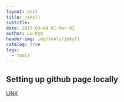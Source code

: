 ```yaml
---
layout: post
title: jekyll
subtitle: 
date: 2017-03-04 01-Mar-02
author: Lu-Kye
header-img: img/tools/jekyll
catelog: true
tags: 
  - tools
---
```

## Setting up github page locally
[LINK](https://help.github.com/articles/setting-up-your-github-pages-site-locally-with-jekyll/)

